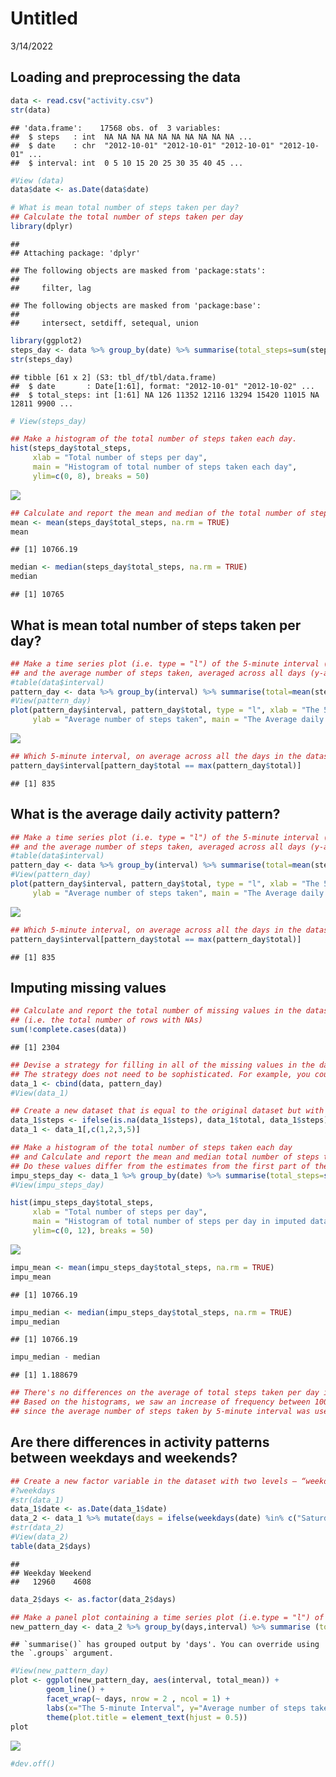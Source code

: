 Untitled
================
3/14/2022

## Loading and preprocessing the data

``` r
data <- read.csv("activity.csv")
str(data)
```

    ## 'data.frame':    17568 obs. of  3 variables:
    ##  $ steps   : int  NA NA NA NA NA NA NA NA NA NA ...
    ##  $ date    : chr  "2012-10-01" "2012-10-01" "2012-10-01" "2012-10-01" ...
    ##  $ interval: int  0 5 10 15 20 25 30 35 40 45 ...

``` r
#View (data)
data$date <- as.Date(data$date)
```

``` r
# What is mean total number of steps taken per day?
## Calculate the total number of steps taken per day
library(dplyr)
```

    ## 
    ## Attaching package: 'dplyr'

    ## The following objects are masked from 'package:stats':
    ## 
    ##     filter, lag

    ## The following objects are masked from 'package:base':
    ## 
    ##     intersect, setdiff, setequal, union

``` r
library(ggplot2)
steps_day <- data %>% group_by(date) %>% summarise(total_steps=sum(steps))
str(steps_day)
```

    ## tibble [61 x 2] (S3: tbl_df/tbl/data.frame)
    ##  $ date       : Date[1:61], format: "2012-10-01" "2012-10-02" ...
    ##  $ total_steps: int [1:61] NA 126 11352 12116 13294 15420 11015 NA 12811 9900 ...

``` r
# View(steps_day)

## Make a histogram of the total number of steps taken each day.
hist(steps_day$total_steps, 
     xlab = "Total number of steps per day", 
     main = "Histogram of total number of steps taken each day", 
     ylim=c(0, 8), breaks = 50)
```

![](PA1_template_files/figure-gfm/unnamed-chunk-2-1.png)<!-- -->

``` r
## Calculate and report the mean and median of the total number of steps taken per day.
mean <- mean(steps_day$total_steps, na.rm = TRUE)
mean
```

    ## [1] 10766.19

``` r
median <- median(steps_day$total_steps, na.rm = TRUE)
median
```

    ## [1] 10765

## What is mean total number of steps taken per day?

``` r
## Make a time series plot (i.e. type = "l") of the 5-minute interval (x-axis)
## and the average number of steps taken, averaged across all days (y-axis).
#table(data$interval)
pattern_day <- data %>% group_by(interval) %>% summarise(total=mean(steps, na.rm = TRUE))
#View(pattern_day)
plot(pattern_day$interval, pattern_day$total, type = "l", xlab = "The 5-minute Interval", 
     ylab = "Average number of steps taken", main = "The Average daily activity pattern")
```

![](PA1_template_files/figure-gfm/unnamed-chunk-3-1.png)<!-- -->

``` r
## Which 5-minute interval, on average across all the days in the dataset, contains the maximum number of steps?
pattern_day$interval[pattern_day$total == max(pattern_day$total)]
```

    ## [1] 835

## What is the average daily activity pattern?

``` r
## Make a time series plot (i.e. type = "l") of the 5-minute interval (x-axis)
## and the average number of steps taken, averaged across all days (y-axis).
#table(data$interval)
pattern_day <- data %>% group_by(interval) %>% summarise(total=mean(steps, na.rm = TRUE))
#View(pattern_day)
plot(pattern_day$interval, pattern_day$total, type = "l", xlab = "The 5-minute Interval", 
     ylab = "Average number of steps taken", main = "The Average daily activity pattern")
```

![](PA1_template_files/figure-gfm/unnamed-chunk-4-1.png)<!-- -->

``` r
## Which 5-minute interval, on average across all the days in the dataset, contains the maximum number of steps?
pattern_day$interval[pattern_day$total == max(pattern_day$total)]
```

    ## [1] 835

## Imputing missing values

``` r
## Calculate and report the total number of missing values in the dataset 
## (i.e. the total number of rows with NAs)
sum(!complete.cases(data))
```

    ## [1] 2304

``` r
## Devise a strategy for filling in all of the missing values in the dataset. 
## The strategy does not need to be sophisticated. For example, you could use the mean/median for that day, or the mean for that 5-minute interval, etc.
data_1 <- cbind(data, pattern_day)
#View(data_1)

## Create a new dataset that is equal to the original dataset but with the missing data filled in by the average number of steps taken by 5-minute interval.
data_1$steps <- ifelse(is.na(data_1$steps), data_1$total, data_1$steps)
data_1 <- data_1[,c(1,2,3,5)]

## Make a histogram of the total number of steps taken each day 
## and Calculate and report the mean and median total number of steps taken per day. 
## Do these values differ from the estimates from the first part of the assignment? What is the impact of imputing missing data on the estimates of the total daily number of steps?
impu_steps_day <- data_1 %>% group_by(date) %>% summarise(total_steps=sum(steps))
#View(impu_steps_day)

hist(impu_steps_day$total_steps, 
     xlab = "Total number of steps per day", 
     main = "Histogram of total number of steps per day in imputed dataset", 
     ylim=c(0, 12), breaks = 50)
```

![](PA1_template_files/figure-gfm/unnamed-chunk-5-1.png)<!-- -->

``` r
impu_mean <- mean(impu_steps_day$total_steps, na.rm = TRUE)
impu_mean
```

    ## [1] 10766.19

``` r
impu_median <- median(impu_steps_day$total_steps, na.rm = TRUE)
impu_median
```

    ## [1] 10766.19

``` r
impu_median - median
```

    ## [1] 1.188679

``` r
## There's no differences on the average of total steps taken per day in both original and imputed datasets, although subtle difference in medians.
## Based on the histograms, we saw an increase of frequency between 10000 and 11000 steps per interval 
## since the average number of steps taken by 5-minute interval was used to fill the missing values.
```

## Are there differences in activity patterns between weekdays and weekends?

``` r
## Create a new factor variable in the dataset with two levels – “weekday” and “weekend” indicating whether a given date is a weekday or weekend day.
#?weekdays
#str(data_1)
data_1$date <- as.Date(data_1$date)
data_2 <- data_1 %>% mutate(days = ifelse(weekdays(date) %in% c("Saturday", "Sunday"), "Weekend", "Weekday"))
#str(data_2)
#View(data_2)
table(data_2$days)
```

    ## 
    ## Weekday Weekend 
    ##   12960    4608

``` r
data_2$days <- as.factor(data_2$days)

## Make a panel plot containing a time series plot (i.e.type = "l") of the 5-minute interval (x-axis) and the average number of steps taken, averaged across all weekday days or weekend days (y-axis). See the README file in the GitHub repository to see an example of what this plot should look like using simulated data.
new_pattern_day <- data_2 %>% group_by(days,interval) %>% summarise (total_mean=mean(steps))
```

    ## `summarise()` has grouped output by 'days'. You can override using the `.groups` argument.

``` r
#View(new_pattern_day)
plot <- ggplot(new_pattern_day, aes(interval, total_mean)) + 
        geom_line() +
        facet_wrap(~ days, nrow = 2 , ncol = 1) +
        labs(x="The 5-minute Interval", y="Average number of steps taken", title = "Comparison of Weekday vs. Weekend")+
        theme(plot.title = element_text(hjust = 0.5))
plot
```

![](PA1_template_files/figure-gfm/unnamed-chunk-6-1.png)<!-- -->

``` r
#dev.off()
```

